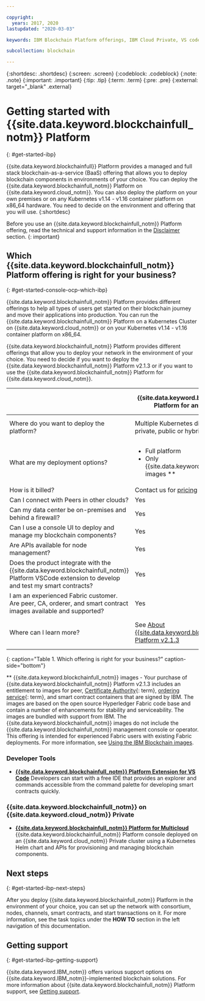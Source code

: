 ```yaml
---

copyright:
  years: 2017, 2020
lastupdated: "2020-03-03"

keywords: IBM Blockchain Platform offerings, IBM Cloud Private, VS code extension, IBM Cloud

subcollection: blockchain

---
```


{:shortdesc: .shortdesc}
{:screen: .screen}
{:codeblock: .codeblock}
{:note: .note}
{:important: .important}
{:tip: .tip}
{:term: .term}
{:pre: .pre}
{:external: target="_blank" .external}

# Getting started with {{site.data.keyword.blockchainfull_notm}} Platform
{: #get-started-ibp}

{{site.data.keyword.blockchainfull}} Platform provides a managed and full stack blockchain-as-a-service (BaaS) offering that allows you to deploy blockchain components in environments of your choice. You can deploy the {{site.data.keyword.blockchainfull_notm}} Platform on {{site.data.keyword.cloud_notm}}. You can also deploy the platform on your own premises or on any Kubernetes v1.14 - v1.16 container platform on x86_64 hardware. You need to decide on the environment and offering that you will use.
{:shortdesc}

Before you use an {{site.data.keyword.blockchainfull_notm}} Platform offering, read the technical and support information in the [Disclaimer](/docs/blockchain?topic=blockchain-disclaimer#disclaimer) section.
{: important}

## Which {{site.data.keyword.blockchainfull_notm}} Platform offering is right for your business?
{: #get-started-console-ocp-which-ibp}

{{site.data.keyword.blockchainfull_notm}} Platform provides different offerings to help all types of users get started on their blockchain journey and move their applications into production. You can run the {{site.data.keyword.blockchainfull_notm}} Platform on a Kubernetes Cluster on {{site.data.keyword.cloud_notm}} or on your Kubernetes v1.14 - v1.16 container platform on x86_64.

{{site.data.keyword.blockchainfull_notm}} Platform provides different offerings that allow you to deploy your network in the environment of your choice. You need to decide if you want to deploy the {{site.data.keyword.blockchainfull_notm}} Platform v2.1.3 or if you want to use the {{site.data.keyword.blockchainfull_notm}} Platform for {{site.data.keyword.cloud_notm}}.

| |{{site.data.keyword.blockchainfull_notm}} Platform for anywhere (v2.1.3) | {{site.data.keyword.blockchainfull_notm}} Platform for {{site.data.keyword.cloud_notm}} |
|----|---|----|
| Where do you want to deploy the platform?|  Multiple Kubernetes distributions on a private, public or hybrid multicloud | An {{site.data.keyword.IBM_notm}} Kubernetes Service cluster on {{site.data.keyword.cloud_notm}} |  
| What are my deployment options? | <ul><li> Full platform </li> <li> Only {{site.data.keyword.blockchainfull_notm}} images  ** </li> </ul>| <ul><li> Full platform </li> </ul>
| How is it billed? |Contact us for [pricing](/docs/blockchain-sw-213?topic=blockchain-sw-213-ibp-sw-pricing) |[$0.29 USD per allocated CPU hour](/docs/blockchain?topic=blockchain-ibp-saas-pricing)  |
| Can I connect with Peers in other clouds? |  Yes| Yes |
| Can my data center be on-premises and behind a firewall? | Yes| No |
| Can I use a console UI to deploy and manage my blockchain components? | Yes | Yes|
| Are APIs available for node management? | Yes | Yes|
| Does the product integrate with the {{site.data.keyword.blockchainfull_notm}} Platform VSCode extension to develop and test my smart contracts?| Yes | Yes|
| I am an experienced Fabric customer. Are peer, CA, orderer, and smart contract images available and supported? | Yes | No |
| Where can I learn more? |See [About {{site.data.keyword.blockchainfull_notm}} Platform v2.1.3](/docs/blockchain-sw-213?topic=blockchain-sw-213-console-ocp-about#console-ocp-about-offers)  | See [About {{site.data.keyword.blockchainfull_notm}} Platform for {{site.data.keyword.cloud_notm}}](/docs/blockchain?topic=blockchain-ibp-console-overview#ibp-console-overview-capabilities) |
{: caption="Table 1. Which offering is right for your business?" caption-side="bottom"}

** {{site.data.keyword.blockchainfull_notm}} images - Your purchase of {{site.data.keyword.blockchainfull_notm}} Platform v2.1.3 includes an entitlement to images for peer, [Certificate Authority](#x2016383){: term}, [ordering service](#x9826021){: term}, and smart contract containers that are signed by IBM. The images are based on the open source Hyperledger Fabric code base and contain a number of enhancements for stability and serviceability. The images are bundled with support from IBM. The {{site.data.keyword.blockchainfull_notm}}  images do not include the {{site.data.keyword.blockchainfull_notm}} management console or operator. This offering is intended for experienced Fabric users with existing Fabric deployments. For more information, see [Using the IBM Blockchain images](/docs/blockchain-sw-213?topic=blockchain-sw-213-blockchain-images).


### Developer Tools

- [**{{site.data.keyword.blockchainfull_notm}} Platform Extension for VS Code**](/docs/blockchain?topic=blockchain-develop-vscode#develop-vscode)
  Developers can start with a free IDE that provides an explorer and commands accessible from the command palette for developing smart contracts quickly.

### {{site.data.keyword.blockchainfull_notm}} on {{site.data.keyword.cloud_notm}} Private

- [**{{site.data.keyword.blockchainfull_notm}} Platform for Multicloud**](/docs/blockchain?topic=blockchain-console-icp-about#console-icp-about)
  {{site.data.keyword.blockchainfull_notm}} Platform console deployed on an {{site.data.keyword.cloud_notm}} Private cluster using a Kubernetes Helm chart and APIs for provisioning and managing blockchain components.

## Next steps
{: #get-started-ibp-next-steps}

After you deploy {{site.data.keyword.blockchainfull_notm}} Platform in the environment of your choice, you can set up the network with consortium, nodes, channels, smart contracts, and start transactions on it. For more information, see the task topics under the **HOW TO** section in the left navigation of this documentation.

## Getting support
{: #get-started-ibp-getting-support}

{{site.data.keyword.IBM_notm}} offers various support options on {{site.data.keyword.IBM_notm}}-implemented blockchain solutions. For more information about {{site.data.keyword.blockchainfull_notm}} Platform support, see [Getting support](/docs/blockchain?topic=blockchain-blockchain-support#blockchain-support).
